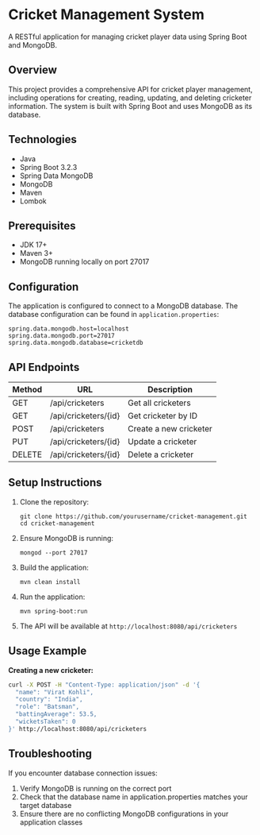 # Cricket Management System

A RESTful application for managing cricket player data using Spring Boot and MongoDB.

## Overview

This project provides a comprehensive API for cricket player management, including operations for creating, reading, updating, and deleting cricketer information. The system is built with Spring Boot and uses MongoDB as its database.

## Technologies

- Java
- Spring Boot 3.2.3
- Spring Data MongoDB
- MongoDB
- Maven
- Lombok

## Prerequisites

- JDK 17+
- Maven 3+
- MongoDB running locally on port 27017

## Configuration

The application is configured to connect to a MongoDB database. The database configuration can be found in `application.properties`:

```properties
spring.data.mongodb.host=localhost
spring.data.mongodb.port=27017
spring.data.mongodb.database=cricketdb
```

## API Endpoints

| Method | URL | Description |
|--------|-----|-------------|
| GET | /api/cricketers | Get all cricketers |
| GET | /api/cricketers/{id} | Get cricketer by ID |
| POST | /api/cricketers | Create a new cricketer |
| PUT | /api/cricketers/{id} | Update a cricketer |
| DELETE | /api/cricketers/{id} | Delete a cricketer |

## Setup Instructions

1. Clone the repository:
   ```
   git clone https://github.com/yourusername/cricket-management.git
   cd cricket-management
   ```

2. Ensure MongoDB is running:
   ```
   mongod --port 27017
   ```

3. Build the application:
   ```
   mvn clean install
   ```

4. Run the application:
   ```
   mvn spring-boot:run
   ```

5. The API will be available at `http://localhost:8080/api/cricketers`

## Usage Example

**Creating a new cricketer:**
```bash
curl -X POST -H "Content-Type: application/json" -d '{
  "name": "Virat Kohli",
  "country": "India",
  "role": "Batsman",
  "battingAverage": 53.5,
  "wicketsTaken": 0
}' http://localhost:8080/api/cricketers
```

## Troubleshooting

If you encounter database connection issues:
1. Verify MongoDB is running on the correct port
2. Check that the database name in application.properties matches your target database
3. Ensure there are no conflicting MongoDB configurations in your application classes
